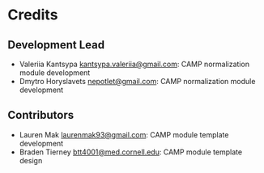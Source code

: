 # Credits

## Development Lead

* Valeriia Kantsypa <kantsypa.valeriia@gmail.com>: CAMP normalization module development
* Dmytro Horyslavets <nepotlet@gmail.com>: CAMP normalization module development

## Contributors

* Lauren Mak <laurenmak93@gmail.com>: CAMP module template development
* Braden Tierney <btt4001@med.cornell.edu>: CAMP module template design
